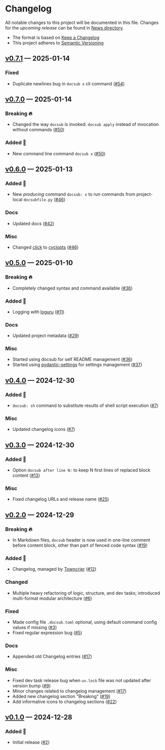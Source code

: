 # Changelog

All notable changes to this project will be documented in this file. Changes for the *upcoming release* can be found in [News directory](https://github.com/makukha/docsub/tree/main/NEWS.d).

* The format is based on [Keep a Changelog](https://keepachangelog.com/en/1.0.0/)
* This project adheres to [Semantic Versioning](https://semver.org/spec/v2.0.0.html)

<!-- towncrier release notes start -->

## [v0.7.1](https://github.com/makukha/docsub/releases/tag/v0.7.1) — 2025-01-14

### Fixed

- Duplicate newlines bug in `docsub x` cli command ([#54](https://github.com/makukha/docsub/issues/54))


## [v0.7.0](https://github.com/makukha/docsub/releases/tag/v0.7.0) — 2025-01-14

### Breaking 🔥

- Changed the way `docsub` is invoked: `docsub apply` instead of invocation without commands ([#50](https://github.com/makukha/docsub/issues/50))

### Added 🌿

- New command line command `docsub x` ([#50](https://github.com/makukha/docsub/issues/50))


## [v0.6.0](https://github.com/makukha/docsub/releases/tag/v0.6.0) — 2025-01-13

### Added 🌿

- New *producing* command `docsub: x` to run commands from project-local `docsubfile.py` ([#46](https://github.com/makukha/docsub/issues/46))

### Docs

- Updated docs ([#42](https://github.com/makukha/docsub/issues/42))

### Misc

- Changed [click](https://click.palletsprojects.com) to [cyclopts](https://cyclopts.readthedocs.io) ([#46](https://github.com/makukha/docsub/issues/46))


## [v0.5.0](https://github.com/makukha/docsub/releases/tag/v0.5.0) — 2025-01-10

### Breaking 🔥

- Completely changed syntax and command available ([#36](https://github.com/makukha/docsub/issues/36))

### Added 🌿

- Logging with [loguru](https://loguru.readthedocs.io) ([#11](https://github.com/makukha/docsub/issues/11))

### Docs

- Updated project metadata ([#29](https://github.com/makukha/docsub/issues/29))

### Misc

- Started using docsub for self README management ([#36](https://github.com/makukha/docsub/issues/36))
- Started using [pydantic-settings](https://docs.pydantic.dev/latest/concepts/pydantic_settings) for settings management ([#37](https://github.com/makukha/docsub/issues/37))


## [v0.4.0](https://github.com/makukha/docsub/releases/tag/v0.4.0) — 2024-12-30

### Added 🌿

- `docsub: sh` command to substitute results of shell script execution ([#7](https://github.com/makukha/docsub/issues/7))

### Misc

- Updated changelog icons ([#7](https://github.com/makukha/docsub/issues/7))


## [v0.3.0](https://github.com/makukha/docsub/releases/tag/v0.3.0) — 2024-12-30

### Added 🌿

- Option `docsub after line N:` to keep N first lines of replaced block content ([#13](https://github.com/makukha/docsub/issues/13))

### Misc

- Fixed changelog URLs and release name ([#25](https://github.com/makukha/docsub/issues/25))


## [v0.2.0](https://github.com/makukha/docsub/releases/tag/v0.2.0) — 2024-12-29

### Breaking 🔥

- In Markdown files, `docsub` header is now used in one-line comment before content block, other than part of fenced code syntax ([#19](https://github.com/makukha/docsub/issues/19))

### Added 🌿

- Changelog, managed by [Towncrier](https://towncrier.readthedocs.io) ([#12](https://github.com/makukha/docsub/issues/12))

### Changed

- Multiple heavy refactoring of logic, structure, and dev tasks; introduced multi-format modular architecture ([#6](https://github.com/makukha/docsub/issues/6))

### Fixed

- Made config file `.docsub.toml` optional, using default command config values if missing ([#3](https://github.com/makukha/docsub/issues/3))
- Fixed regular expression bug ([#5](https://github.com/makukha/docsub/issues/5))

### Docs

- Appended old Changelog entries ([#17](https://github.com/makukha/docsub/issues/17))

### Misc

- Fixed dev task release bug when `uv.lock` file was not updated after version bump ([#9](https://github.com/makukha/docsub/issues/9))
- Minor changes related to changelog management ([#17](https://github.com/makukha/docsub/issues/17))
- Added new changelog section "Breaking" ([#19](https://github.com/makukha/docsub/issues/19))
- Add informative icons to changelog sections ([#22](https://github.com/makukha/docsub/issues/22))


## [v0.1.0](https://github.com/makukha/docsub/releases/tag/v0.1.0) — 2024-12-28

### Added 🌿

- Initial release ([#2](https://github.com/makukha/docsub/issues/2))
